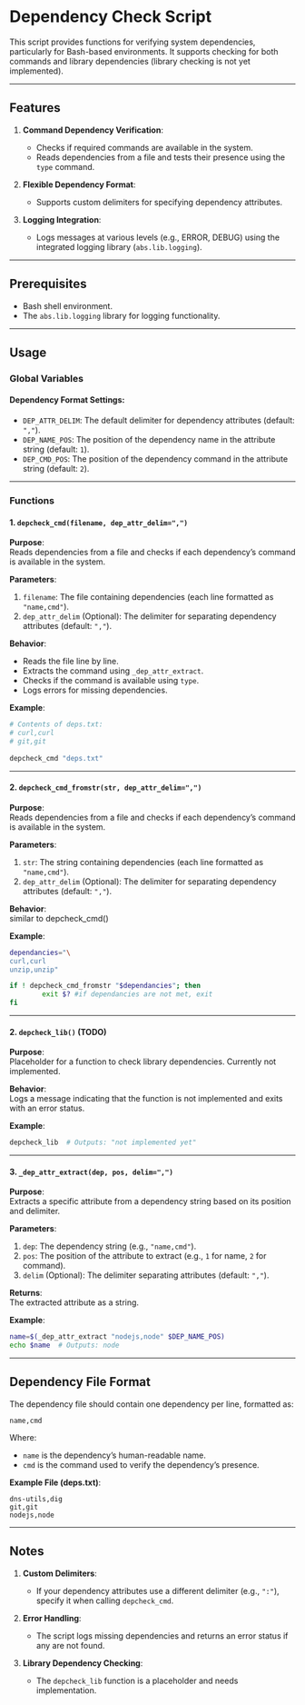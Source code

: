 # Dependency Check Script  
  
This script provides functions for verifying system dependencies, particularly for Bash-based environments. It supports checking for both commands and library dependencies (library checking is not yet implemented).  
  
---  
  
## Features  
  
1. **Command Dependency Verification**:  
   - Checks if required commands are available in the system.  
   - Reads dependencies from a file and tests their presence using the `type` command.  
  
2. **Flexible Dependency Format**:  
   - Supports custom delimiters for specifying dependency attributes.  
  
3. **Logging Integration**:  
   - Logs messages at various levels (e.g., ERROR, DEBUG) using the integrated logging library (`abs.lib.logging`).  
  
---  
  
## Prerequisites  
  
- Bash shell environment.  
- The `abs.lib.logging` library for logging functionality.  
  
---  
  
## Usage  
  
### Global Variables  
  
#### Dependency Format Settings:  
- `DEP_ATTR_DELIM`: The default delimiter for dependency attributes (default: `","`).  
- `DEP_NAME_POS`: The position of the dependency name in the attribute string (default: `1`).  
- `DEP_CMD_POS`: The position of the dependency command in the attribute string (default: `2`).  
  
---  
  
### Functions  
  
#### 1. `depcheck_cmd(filename, dep_attr_delim=",")`  
  
**Purpose**:  
Reads dependencies from a file and checks if each dependency’s command is available in the system.  
  
**Parameters**:  
1. `filename`: The file containing dependencies (each line formatted as `"name,cmd"`).  
2. `dep_attr_delim` (Optional): The delimiter for separating dependency attributes (default: `","`).  
  
**Behavior**:  
- Reads the file line by line.  
- Extracts the command using `_dep_attr_extract`.  
- Checks if the command is available using `type`.  
- Logs errors for missing dependencies.  
  
**Example**:  
```bash  
# Contents of deps.txt:  
# curl,curl  
# git,git  
  
depcheck_cmd "deps.txt"  
```  
  
---  

#### 2. `depcheck_cmd_fromstr(str, dep_attr_delim=",")`  
  
**Purpose**:  
Reads dependencies from a file and checks if each dependency’s command is available in the system.  
  
**Parameters**:  
1. `str`: The string containing dependencies (each line formatted as `"name,cmd"`).  
2. `dep_attr_delim` (Optional): The delimiter for separating dependency attributes (default: `","`).  
  
**Behavior**:  
similar to depcheck_cmd()

**Example**:  
```bash  
dependancies="\
curl,curl
unzip,unzip"

if ! depcheck_cmd_fromstr "$dependancies"; then
		exit $? #if dependancies are not met, exit
fi  
```  
  
---  
  
#### 2. `depcheck_lib()` (TODO)  
  
**Purpose**:  
Placeholder for a function to check library dependencies. Currently not implemented.  
  
**Behavior**:  
Logs a message indicating that the function is not implemented and exits with an error status.  
  
**Example**:  
```bash  
depcheck_lib  # Outputs: "not implemented yet"  
```  
  
---  
  
#### 3. `_dep_attr_extract(dep, pos, delim=",")`  
  
**Purpose**:  
Extracts a specific attribute from a dependency string based on its position and delimiter.  
  
**Parameters**:  
1. `dep`: The dependency string (e.g., `"name,cmd"`).  
2. `pos`: The position of the attribute to extract (e.g., `1` for name, `2` for command).  
3. `delim` (Optional): The delimiter separating attributes (default: `","`).  
  
**Returns**:  
The extracted attribute as a string.  
  
**Example**:  
```bash  
name=$(_dep_attr_extract "nodejs,node" $DEP_NAME_POS)  
echo $name  # Outputs: node  
```  
  
---  
  
## Dependency File Format  
  
The dependency file should contain one dependency per line, formatted as:  
```  
name,cmd  
```  
Where:  
- `name` is the dependency’s human-readable name.  
- `cmd` is the command used to verify the dependency’s presence.  
  
**Example File (deps.txt)**:  
```  
dns-utils,dig  
git,git  
nodejs,node  
```  
  
---  
  
## Notes  
  
1. **Custom Delimiters**:  
   - If your dependency attributes use a different delimiter (e.g., `":"`), specify it when calling `depcheck_cmd`.  
  
2. **Error Handling**:  
   - The script logs missing dependencies and returns an error status if any are not found.  
  
3. **Library Dependency Checking**:  
   - The `depcheck_lib` function is a placeholder and needs implementation.  
  
  
  

